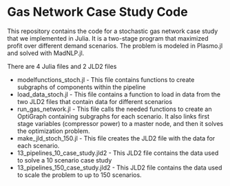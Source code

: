# Gas Network Case Study Code

This repository contains the code for a stochastic gas network case study that we implemented in Julia. It is a two-stage program that maximized profit over different demand scenarios. The problem is modeled in Plasmo.jl and solved with MadNLP.jl. 

There are 4 Julia files and 2 JLD2 files

* modelfunctions_stoch.jl - This file contains functions to create subgraphs of components within the pipeline
* load_data_stoch.jl - This file contains a function to load in data from the two JLD2 files that contain data for different scenarios
* run_gas_network.jl - This file calls the needed functions to create an OptiGraph containing subgraphs for each scenario. It also links first stage variables (compressor power) to a master node, and then it solves the optimization problem. 
* make_jld_stoch_150.jl - This file creates the JLD2 file with the data for each scenario.
* 13_pipelines_10_case_study.jld2 - This JLD2 file contains the data used to solve a 10 scenario case study
* 13_pipelines_150_case_study.jld2 - This JLD2 file contains the data used to scale the problem to up to 150 scenarios. 
